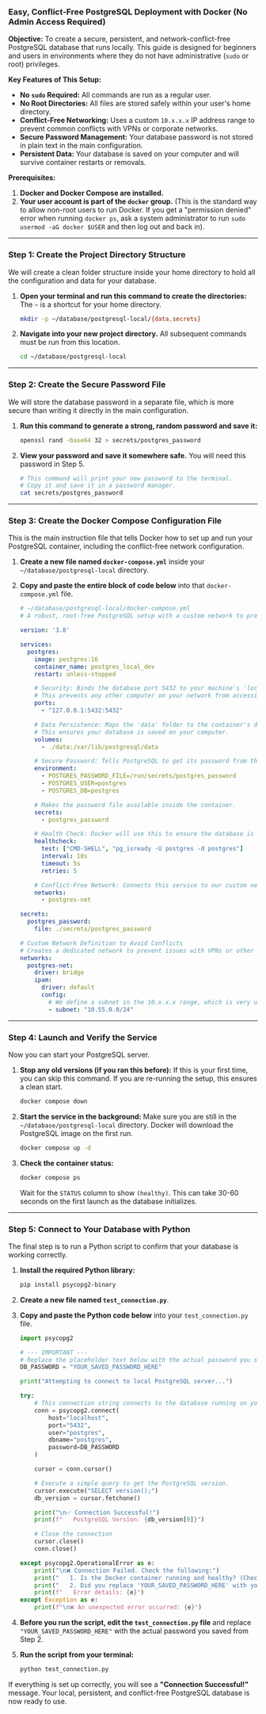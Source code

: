 ### **Easy, Conflict-Free PostgreSQL Deployment with Docker (No Admin Access Required)**

**Objective:**
To create a secure, persistent, and network-conflict-free PostgreSQL database that runs locally. This guide is designed for beginners and users in environments where they do not have administrative (`sudo` or root) privileges.

**Key Features of This Setup:**
*   **No `sudo` Required:** All commands are run as a regular user.
*   **No Root Directories:** All files are stored safely within your user's home directory.
*   **Conflict-Free Networking:** Uses a custom `10.x.x.x` IP address range to prevent common conflicts with VPNs or corporate networks.
*   **Secure Password Management:** Your database password is not stored in plain text in the main configuration.
*   **Persistent Data:** Your database is saved on your computer and will survive container restarts or removals.

**Prerequisites:**
1.  **Docker and Docker Compose are installed.**
2.  **Your user account is part of the `docker` group.** (This is the standard way to allow non-root users to run Docker. If you get a "permission denied" error when running `docker ps`, ask a system administrator to run `sudo usermod -aG docker $USER` and then log out and back in).

---

### **Step 1: Create the Project Directory Structure**

We will create a clean folder structure inside your home directory to hold all the configuration and data for your database.

1.  **Open your terminal and run this command to create the directories:**
    The `~` is a shortcut for your home directory.
    ```bash
    mkdir -p ~/database/postgresql-local/{data,secrets}
    ```

2.  **Navigate into your new project directory.** All subsequent commands must be run from this location.
    ```bash
    cd ~/database/postgresql-local
    ```

---

### **Step 2: Create the Secure Password File**

We will store the database password in a separate file, which is more secure than writing it directly in the main configuration.

1.  **Run this command to generate a strong, random password and save it:**
    ```bash
    openssl rand -base64 32 > secrets/postgres_password
    ```

2.  **View your password and save it somewhere safe.** You will need this password in Step 5.
    ```bash
    # This command will print your new password to the terminal.
    # Copy it and save it in a password manager.
    cat secrets/postgres_password
    ```

---

### **Step 3: Create the Docker Compose Configuration File**

This is the main instruction file that tells Docker how to set up and run your PostgreSQL container, including the conflict-free network configuration.

1.  **Create a new file named `docker-compose.yml`** inside your `~/database/postgresql-local` directory.

2.  **Copy and paste the entire block of code below** into that `docker-compose.yml` file.

    ```yaml
    # ~/database/postgresql-local/docker-compose.yml
    # A robust, root-free PostgreSQL setup with a custom network to prevent conflicts.

    version: '3.8'

    services:
      postgres:
        image: postgres:16
        container_name: postgres_local_dev
        restart: unless-stopped

        # Security: Binds the database port 5432 to your machine's 'localhost' only.
        # This prevents any other computer on your network from accessing the database.
        ports:
          - "127.0.0.1:5432:5432"

        # Data Persistence: Maps the 'data' folder to the container's data directory.
        # This ensures your database is saved on your computer.
        volumes:
          - ./data:/var/lib/postgresql/data

        # Secure Password: Tells PostgreSQL to get its password from the secret file.
        environment:
          - POSTGRES_PASSWORD_FILE=/run/secrets/postgres_password
          - POSTGRES_USER=postgres
          - POSTGRES_DB=postgres

        # Makes the password file available inside the container.
        secrets:
          - postgres_password

        # Health Check: Docker will use this to ensure the database is running correctly.
        healthcheck:
          test: ["CMD-SHELL", "pg_isready -U postgres -d postgres"]
          interval: 10s
          timeout: 5s
          retries: 5

        # Conflict-Free Network: Connects this service to our custom network.
        networks:
          - postgres-net

    secrets:
      postgres_password:
        file: ./secrets/postgres_password

    # Custom Network Definition to Avoid Conflicts
    # Creates a dedicated network to prevent issues with VPNs or other services.
    networks:
      postgres-net:
        driver: bridge
        ipam:
          driver: default
          config:
            # We define a subnet in the 10.x.x.x range, which is very unlikely to conflict.
            - subnet: "10.55.0.0/24"

    ```

---

### **Step 4: Launch and Verify the Service**

Now you can start your PostgreSQL server.

1.  **Stop any old versions (if you ran this before):**
    If this is your first time, you can skip this command. If you are re-running the setup, this ensures a clean start.
    ```bash
    docker compose down
    ```

2.  **Start the service in the background:**
    Make sure you are still in the `~/database/postgresql-local` directory. Docker will download the PostgreSQL image on the first run.
    ```bash
    docker compose up -d
    ```

3.  **Check the container status:**
    ```bash
    docker compose ps
    ```
    Wait for the `STATUS` column to show `(healthy)`. This can take 30-60 seconds on the first launch as the database initializes.

---

### **Step 5: Connect to Your Database with Python**

The final step is to run a Python script to confirm that your database is working correctly.

1.  **Install the required Python library:**
    ```bash
    pip install psycopg2-binary
    ```

2.  **Create a new file named `test_connection.py`**.

3.  **Copy and paste the Python code below** into your `test_connection.py` file.

    ```python
    import psycopg2

    # --- IMPORTANT ---
    # Replace the placeholder text below with the actual password you saved in Step 2.
    DB_PASSWORD = "YOUR_SAVED_PASSWORD_HERE"

    print("Attempting to connect to local PostgreSQL server...")

    try:
        # This connection string connects to the database running on your localhost.
        conn = psycopg2.connect(
            host="localhost",
            port="5432",
            user="postgres",
            dbname="postgres",
            password=DB_PASSWORD
        )

        cursor = conn.cursor()

        # Execute a simple query to get the PostgreSQL version.
        cursor.execute("SELECT version();")
        db_version = cursor.fetchone()

        print("\n✅ Connection Successful!")
        print(f"   PostgreSQL Version: {db_version[0]}")

        # Close the connection
        cursor.close()
        conn.close()

    except psycopg2.OperationalError as e:
        print("\n❌ Connection Failed. Check the following:")
        print("   1. Is the Docker container running and healthy? (Check with 'docker compose ps')")
        print("   2. Did you replace 'YOUR_SAVED_PASSWORD_HERE' with your actual password?")
        print(f"   Error details: {e}")
    except Exception as e:
        print(f"\n❌ An unexpected error occurred: {e}")

    ```

4.  **Before you run the script, edit the `test_connection.py` file** and replace `"YOUR_SAVED_PASSWORD_HERE"` with the actual password you saved from Step 2.

5.  **Run the script from your terminal:**
    ```bash
    python test_connection.py
    ```

If everything is set up correctly, you will see a **"Connection Successful!"** message. Your local, persistent, and conflict-free PostgreSQL database is now ready to use.